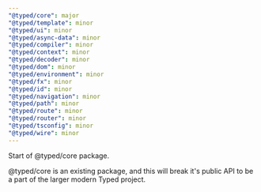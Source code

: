 ```yaml
---
"@typed/core": major
"@typed/template": minor
"@typed/ui": minor
"@typed/async-data": minor
"@typed/compiler": minor
"@typed/context": minor
"@typed/decoder": minor
"@typed/dom": minor
"@typed/environment": minor
"@typed/fx": minor
"@typed/id": minor
"@typed/navigation": minor
"@typed/path": minor
"@typed/route": minor
"@typed/router": minor
"@typed/tsconfig": minor
"@typed/wire": minor
---
```


Start of @typed/core package.

@typed/core is an existing package, and this will break it's public API to be a part of the larger modern
Typed project.
